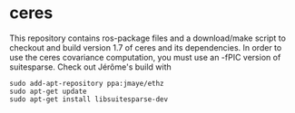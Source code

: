 ceres
=====

This repository contains ros-package files and a download/make script to checkout and build version 1.7 of ceres and its dependencies.
In order to use the ceres covariance computation, you must use an -fPIC version of suitesparse. Check out Jérôme's build with
```
sudo add-apt-repository ppa:jmaye/ethz
sudo apt-get update
sudo apt-get install libsuitesparse-dev
```
